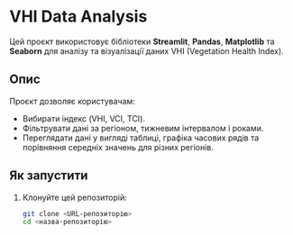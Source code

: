 # VHI Data Analysis

Цей проєкт використовує бібліотеки **Streamlit**, **Pandas**, **Matplotlib** та **Seaborn** для аналізу та візуалізації даних VHI (Vegetation Health Index).

## Опис

Проєкт дозволяє користувачам:
- Вибирати індекс (VHI, VCI, TCI).
- Фільтрувати дані за регіоном, тижневим інтервалом і роками.
- Переглядати дані у вигляді таблиці, графіка часових рядів та порівняння середніх значень для різних регіонів.

## Як запустити

1. Клонуйте цей репозиторій:
   ```bash
   git clone <URL-репозиторію>
   cd <назва-репозиторію>
